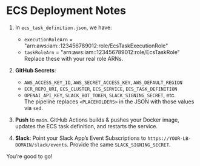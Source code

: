 # ECS Deployment Notes

1. In `ecs_task_definition.json`, we have:
   - `executionRoleArn` = "arn:aws:iam::123456789012:role/EcsTaskExecutionRole"
   - `taskRoleArn` = "arn:aws:iam::123456789012:role/EcsTaskRole"
   Replace these with your real role ARNs.  

2. **GitHub Secrets**:  
   - `AWS_ACCESS_KEY_ID`, `AWS_SECRET_ACCESS_KEY`, `AWS_DEFAULT_REGION`  
   - `ECR_REPO_URI`, `ECS_CLUSTER`, `ECS_SERVICE`, `ECS_TASK_DEFINITION`  
   - `OPENAI_API_KEY`, `SLACK_BOT_TOKEN`, `SLACK_SIGNING_SECRET`, etc.  
   The pipeline replaces `<PLACEHOLDERS>` in the JSON with those values via `sed`.

3. **Push** to `main`. GitHub Actions builds & pushes your Docker image, updates the ECS task definition, and restarts the service.

4. **Slack**: Point your Slack App’s Event Subscriptions to `https://YOUR-LB-DOMAIN/slack/events`. Provide the same `SLACK_SIGNING_SECRET`.

You’re good to go!
